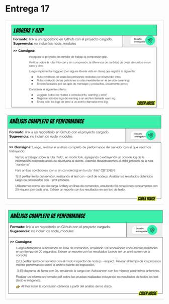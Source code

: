 # Entrega 17

![Ejercicio redactado](./Pics/entrega-16-imagen-1.png)

![Proyecto en railway](./Pics/entrega-16-imagen-2.png)

![Proyecto en línea](./Pics/entrega-16-imagen-3.png)
